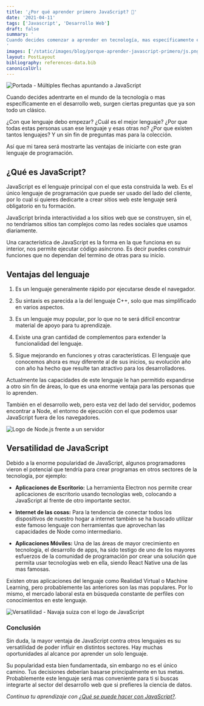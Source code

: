 ```yaml
---
title: '¿Por qué aprender primero JavaScript? 🤔'
date: '2021-04-11'
tags: ['Javascript', 'Desarrollo Web']
draft: false
summary: '
Cuando decides comenzar a aprender en tecnología, mas específicamente en el desarrollo web, surgen ciertas preguntas. ¿Con que lenguaje debo empezar? ¿Cuál es el mejor lenguaje? ¿Por que todas estas personas usan ese lenguaje y esas otras no? ¿Por que existen tantos lenguajes de programación? Te mostrare las ventajas de iniciar con JavaScript
'
images: ['/static/images/blog/porque-aprender-javascript-primero/js.png']
layout: PostLayout
bibliography: references-data.bib
canonicalUrl:
---
```


![Portada - Múltiples flechas apuntando a JavaScript](/static/images/blog/porque-aprender-javascript-primero/js.png)

Cuando decides adentrarte en el mundo de la tecnología o mas específicamente en el desarrollo web, surgen ciertas preguntas que ya son todo un clásico.

¿Con que lenguaje debo empezar? ¿Cuál es el mejor lenguaje? ¿Por que todas estas personas usan ese lenguaje y esas otras no? ¿Por que existen tantos lenguajes? Y un sin fin de preguntas mas para la colección.

Así que mi tarea será mostrarte las ventajas de iniciarte con este gran lenguaje de programación.

## ¿Qué es JavaScript?

JavaScript es el lenguaje principal con el que esta construida la web. Es el único lenguaje de programación que puede ser usado del lado del cliente, por lo cual si quieres dedicarte a crear sitios web este lenguaje será obligatorio en tu formación.

JavaScript brinda interactividad a los sitios web que se construyen, sin el, no tendríamos sitios tan complejos como las
redes sociales que usamos diariamente.

Una característica de JavaScript es la forma en la que funciona en su interior, nos permite ejecutar código asíncrono. Es decir puedes construir funciones que no dependan del termino de otras para su inicio.

## Ventajas del lenguaje

1. Es un lenguaje generalmente rápido por ejecutarse desde el navegador.

2. Su sintaxis es parecida a la del lenguaje C++, solo que mas simplificado en varios aspectos.

3. Es un lenguaje muy popular, por lo que no te será difícil encontrar material de apoyo para tu aprendizaje.

4. Existe una gran cantidad de complementos para extender la funcionalidad del lenguaje.

5. Sigue mejorando en funciones y otras características. El lenguaje que conocemos ahora es muy diferente al de sus inicios, su evolución año con año ha hecho que resulte tan atractivo para los desarrolladores.

Actualmente las capacidades de este lenguaje le han permitido expandirse a otro sin fin de áreas, lo que es una enorme ventaja para las personas que lo aprenden.

También en el desarrollo web, pero esta vez del lado del servidor, podemos encontrar a Node, el entorno de ejecución con el que podemos usar JavaScript fuera de los navegadores.

![Logo de Node.js frente a un servidor](/static/images/blog/porque-aprender-javascript-primero/node.png)

## Versatilidad de JavaScript

Debido a la enorme popularidad de JavaScript, algunos programadores vieron el potencial que tendría para crear programas en otros sectores de la tecnología, por ejemplo:

- **Aplicaciones de Escritorio:**
  La herramienta Electron nos permite crear aplicaciones de escritorio usando tecnologías web, colocando a JavaScript al frente de otro importante sector.

- **Internet de las cosas:**
  Para la tendencia de conectar todos los dispositivos de nuestro hogar a internet también se ha buscado utilizar este famoso lenguaje con herramientas que aprovechan las capacidades de Node como intermediario.

- **Aplicaciones Móviles:**
  Una de las áreas de mayor crecimiento en tecnología, el desarrollo de apps, ha sido testigo de uno de los mayores esfuerzos de la comunidad de programación por crear una solución que permita usar tecnologías web en ella, siendo React Native una de las mas famosas.

Existen otras aplicaciones del lenguaje como Realidad Virtual o Machine Learning, pero probablemente las anteriores son las mas populares. Por lo mismo, el mercado laboral esta en búsqueda constante de perfiles con conocimientos en este lenguaje.

![Versatilidad - Navaja suiza con el logo de JavaScript](/static/images/blog/porque-aprender-javascript-primero/versatilidad-js.png)

### Conclusión

Sin duda, la mayor ventaja de JavaScript contra otros lenguajes es su versatilidad de poder influir en distintos sectores. Hay muchas oportunidades al alcance por aprender un solo lenguaje.

Su popularidad esta bien fundamentada, sin embargo no es el único camino. Tus decisiones deberían basarse principalmente en tus metas. Probablemente este lenguaje será mas conveniente para ti si buscas integrarte al sector del desarrollo web que si prefieres la ciencia de datos.

_Continua tu aprendizaje con [¿Qué se puede hacer con JavaScript?](https://raulpacheco.dev/blog/posts/que-se-puede-hacer-con-javascript)._

